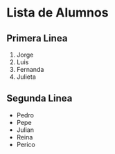 # Lista de Alumnos

## Primera Linea
1. Jorge
1. Luis
1. Fernanda
1. Julieta

## Segunda Linea

- Pedro
- Pepe
- Julian
- Reina
- Perico